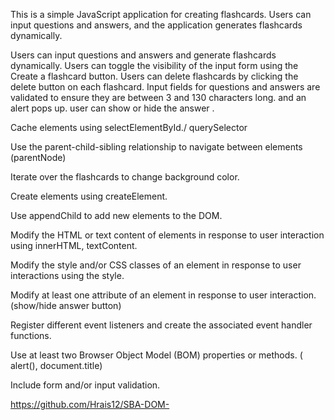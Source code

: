 This is a simple JavaScript application for creating flashcards. Users can input questions and answers, and the application generates flashcards dynamically.

Users can input questions and answers and generate flashcards dynamically.
Users can toggle the visibility of the input form using the Create a flashcard button.
Users can delete flashcards by clicking the delete button on each flashcard.
Input fields for questions and answers are validated to ensure they are between 3 and 130 characters long. and an alert pops up.
user can show or hide the answer .


Cache elements using selectElementById./ querySelector 

Use the parent-child-sibling relationship to navigate between elements (parentNode) 

Iterate over the flashcards to change background color.

Create elements using createElement.

Use appendChild to add new elements to the DOM.

Modify the HTML or text content of elements in response to user interaction
using innerHTML, textContent.

Modify the style and/or CSS classes of an element in response to user interactions
using the style.

Modify at least one attribute of an element in response to user interaction. (show/hide answer button)

Register  different event listeners and create the associated event handler functions.


Use at least two Browser Object Model (BOM) properties or methods. ( alert(), document.title)

Include form and/or input validation.


https://github.com/Hrais12/SBA-DOM-


